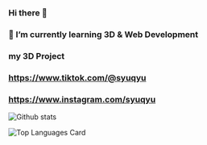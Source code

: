 ### Hi there 👋
### 🌱 I’m currently learning 3D & Web Development
### my 3D Project
### https://www.tiktok.com/@syuqyu
### https://www.instagram.com/syuqyu

![Github stats](https://github-readme-stats.vercel.app/api?username=SyuQyu&theme=highcontrast&show_icons=true&count_private=true&theme=radical)

![Top Languages Card](https://github-readme-stats.vercel.app/api/top-langs/?username=SyuQyu&layout=compact&theme=radical)

<!--
**SyuQyu/SyuQyu** is a ✨ _special_ ✨ repository because its `README.md` (this file) appears on your GitHub profile.

Here are some ideas to get you started:

- 🔭 I’m currently working on ...
- 🌱 I’m currently learning ...
- 👯 I’m looking to collaborate on ...
- 🤔 I’m looking for help with ...
- 💬 Ask me about ...
- 📫 How to reach me: ...
- 😄 Pronouns: ...
- ⚡ Fun fact: ...
-->
